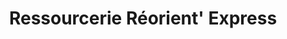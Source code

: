 ---
title: "Ressourcerie Réorient' Express"
url: /charolles/ressourcerie-reorient-express/
shop: charité
---